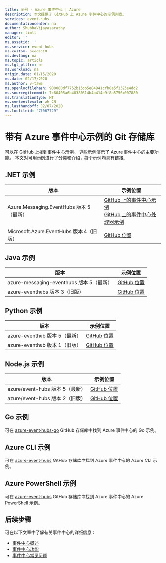 ```yaml
---
title: 示例 - Azure 事件中心 | Azure
description: 本文提供了 GitHub 上 Azure 事件中心的示例列表。
services: event-hubs
documentationcenter: na
author: ShubhaVijayasarathy
manager: timlt
editor: ''
ms.assetid: ''
ms.service: event-hubs
ms.custom: seodec18
ms.devlang: na
ms.topic: article
ms.tgt_pltfrm: na
ms.workload: na
origin.date: 01/15/2020
ms.date: 02/17/2020
ms.author: v-tawe
ms.openlocfilehash: 900080df7752b15bb5e84941cfb8a5f1323e4dd2
ms.sourcegitcommit: 7c80405a6b48380814b4b414e9f8a5756c007880
ms.translationtype: HT
ms.contentlocale: zh-CN
ms.lasthandoff: 02/07/2020
ms.locfileid: "77067729"
---
```

# <a name="git-repositories-with-samples-for-azure-event-hubs"></a>带有 Azure 事件中心示例的 Git 存储库 
可以在 [GitHub](https://github.com/Azure/azure-event-hubs/tree/master/samples) 上找到事件中心示例。 这些示例演示了 [Azure 事件中心](/event-hubs/)的主要功能。 本文对可用示例进行了分类和介绍，每个示例均具有链接。

## <a name="net-samples"></a>.NET 示例

| 版本 | 示例位置 |
| ------- | ---------------- | 
| Azure.Messaging.EventHubs 版本 5（最新） | [GitHub 上的事件中心示例](https://github.com/Azure/azure-sdk-for-net/tree/master/sdk/eventhub/Azure.Messaging.EventHubs/samples)<br/>[GitHub 上的事件中心处理器示例](https://github.com/Azure/azure-sdk-for-net/tree/master/sdk/eventhub/Azure.Messaging.EventHubs.Processor/samples) | 
| Microsoft.Azure.EventHubs 版本 4（旧版） | [GitHub 位置](https://github.com/Azure/azure-event-hubs/tree/master/samples/DotNet/) |

## <a name="java-samples"></a>Java 示例

| 版本 | 示例位置 |
| ------- | ---------------- | 
| azure-messaging-eventhubs 版本 5（最新） | [GitHub 位置](https://github.com/Azure/azure-sdk-for-java/tree/master/sdk/eventhubs/azure-messaging-eventhubs/src/samples/java/com/azure/messaging/eventhubs) | 
| azure-eventhubs 版本 3（旧版） | [GitHub 位置](https://github.com/Azure/azure-event-hubs/tree/master/samples/Java/) |

## <a name="python-samples"></a>Python 示例

| 版本 | 示例位置 |
| ------- | ---------------- | 
| azure-eventhub 版本 5（最新） | [GitHub 位置](https://github.com/Azure/azure-sdk-for-python/tree/master/sdk/eventhub/azure-eventhub/samples) | 
| azure-eventhub 版本 1（旧版） | [GitHub 位置](https://github.com/Azure/azure-sdk-for-python/tree/release/eventhub-v1/sdk/eventhub/azure-eventhubs/examples) |

## <a name="nodejs-samples"></a>Node.js 示例

| 版本 | 示例位置 |
| ------- | ---------------- | 
| azure/event-hubs 版本 5（最新） | [GitHub 位置](https://github.com/Azure/azure-sdk-for-js/tree/master/sdk/eventhub/event-hubs/samples) | 
| azure/event-hubs 版本 2（旧版） | [GitHub 位置](https://github.com/Azure/azure-sdk-for-js/tree/%40azure/event-hubs_2.1.0/sdk/eventhub/event-hubs/samples) |


## <a name="go-samples"></a>Go 示例
可在 [azure-event-hubs-go](https://github.com/Azure/azure-event-hubs-go/tree/master/_examples) GitHub 存储库中找到 Azure 事件中心的 Go 示例。

## <a name="azure-cli-samples"></a>Azure CLI 示例
可在 [azure-event-hubs](https://github.com/Azure/azure-event-hubs/tree/master/samples/Management/CLI) GitHub 存储库中找到 Azure 事件中心的 Azure CLI 示例。

## <a name="azure-powershell-samples"></a>Azure PowerShell 示例
可在 [azure-event-hubs](https://github.com/Azure/azure-event-hubs/tree/master/samples/Management/PowerShell) GitHub 存储库中找到 Azure 事件中心的 Azure PowerShell 示例。
 
<!-- ## Apache Kafka samples -->
## <a name="next-steps"></a>后续步骤
可在以下文章中了解有关事件中心的详细信息：

- [事件中心概述](event-hubs-what-is-event-hubs.md)
- [事件中心功能](event-hubs-features.md)
- [事件中心常见问题](event-hubs-faq.md)
